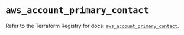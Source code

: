 # `aws_account_primary_contact`

Refer to the Terraform Registry for docs: [`aws_account_primary_contact`](https://registry.terraform.io/providers/hashicorp/aws/6.11.0/docs/resources/account_primary_contact).
